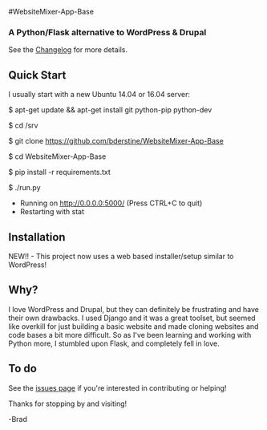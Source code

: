 #WebsiteMixer-App-Base
### A Python/Flask alternative to WordPress & Drupal

See the [Changelog](http://websitemixer.com/changelog/) for more details.   

## Quick Start
I usually start with a new Ubuntu 14.04 or 16.04 server:

$ apt-get update && apt-get install git python-pip python-dev

$ cd /srv

$ git clone https://github.com/bderstine/WebsiteMixer-App-Base

$ cd WebsiteMixer-App-Base

$ pip install -r requirements.txt

$ ./run.py
 * Running on http://0.0.0.0:5000/ (Press CTRL+C to quit)
 * Restarting with stat

## Installation

NEW!! - This project now uses a web based installer/setup similar to WordPress! 

## Why?

I love WordPress and Drupal, but they can definitely be frustrating and have their own drawbacks. I used Django and it was a great toolset, but seemed like overkill for just building a basic website and made cloning websites and code bases a bit more difficult. So as I've been learning and working with Python more, I stumbled upon Flask, and completely fell in love.

## To do

See the [issues page](https://github.com/bderstine/WebsiteMixer-App-Base/issues) if you're interested in contributing or helping!

Thanks for stopping by and visiting! 

-Brad


